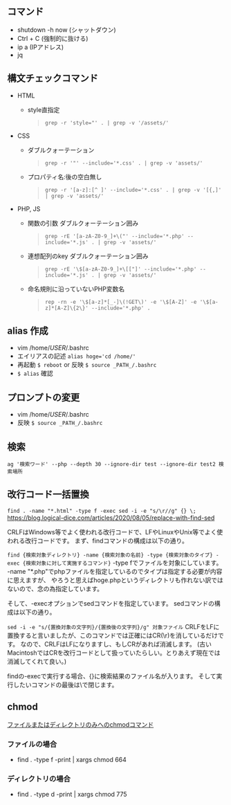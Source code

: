 ## コマンド
- shutdown -h now (シャットダウン)
- Ctrl + C (強制的に抜ける)
- ip a (IPアドレス)
- jq

## 構文チェックコマンド
- HTML
  - style直指定
    >`grep -r 'style="' . | grep -v '/assets/'`

- CSS
  - ダブルクォーテーション
    >`grep -r '"' --include='*.css' . | grep -v 'assets/'`
  - プロパティ名:後の空白無し
    >`grep -r '[a-z]:[^ ]' --include='*.css' . | grep -v '[{,]' | grep -v 'assets/'`

- PHP, JS
  - 関数の引数 ダブルクォーテーション囲み
    >`grep -rE '[a-zA-Z0-9_]+\("' --include='*.php' --include='*.js' . | grep -v 'assets/'`
  - 連想配列のkey ダブルクォーテーション囲み
    >`grep -rE '\$[a-zA-Z0-9_]+\[["]' --include='*.php' --include='*.js' . | grep -v 'assets/'`
  - 命名規則に沿っていないPHP変数名
    >`rep -rn -e '\$[a-z]*[_-]\(!GET\)' -e '\$[A-Z]' -e '\$[a-z]*[A-Z]\{2\}' --include='*.php' .`

## alias 作成
- vim /home/_USER_/.bashrc
- エイリアスの記述 `alias hoge='cd /home/'`
- 再起動 `$ reboot` or 反映 `$ source _PATH_/.bashrc`
- `$ alias` 確認

## プロンプトの変更
- vim /home/_USER_/.bashrc
- 反映 `$ source _PATH_/.bashrc`

## 検索
`ag '検索ワード' --php --depth 30 --ignore-dir test --ignore-dir test2 検索場所`

## 改行コード一括置換
`find . -name "*.html" -type f -exec sed -i -e "s/\r//g" {} \;`
https://blog.logical-dice.com/articles/2020/08/05/replace-with-find-sed

CRLFはWindows等でよく使われる改行コードで、LFやLinuxやUnix等でよく使われる改行コードです。
まず、findコマンドの構成は以下の通り。

`find {検索対象ディレクトリ} -name {検索対象の名前} -type {検索対象のタイプ} -exec {検索対象に対して実施するコマンド}`
-type fでファイルを対象にしています。
-name "*.php"でphpファイルを指定しているのでタイプは指定する必要が内容に思えますが、
やろうと思えばhoge.phpというディレクトリも作れない訳ではないので、念の為指定しています。

そして、-execオプションでsedコマンドを指定しています。
sedコマンドの構成は以下の通り。

`sed -i -e "s/{置換対象の文字列}/{置換後の文字列}/g" 対象ファイル`
CRLFをLFに置換すると言いましたが、このコマンドでは正確にはCR(\r)を消しているだけです。
なので、CRLFはLFになりますし、もしCRがあれば消滅します。
(古いMacintoshではCRを改行コードとして扱っていたらしい。とりあえず現在では消滅してくれて良い。)

findの-execで実行する場合、{}に検索結果のファイル名が入ります。
そして実行したいコマンドの最後は\で閉じます。


## chmod
[ファイルまたはディレクトリのみへのchmodコマンド](http://www.tec-q.com/note/2007/11/_chmod.html)

### ファイルの場合
- find . -type f -print | xargs chmod 664

### ディレクトリの場合
- find . -type d -print | xargs chmod 775
